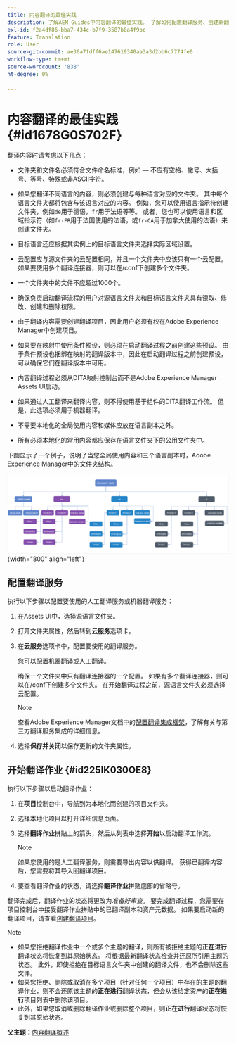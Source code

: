 ```yaml
---
title: 内容翻译的最佳实践
description: 了解AEM Guides中内容翻译的最佳实践。 了解如何配置翻译服务、创建新翻译项目以及启动翻译作业。
exl-id: f2a4df86-bba7-434c-b7f9-3587b8a4f9bc
feature: Translation
role: User
source-git-commit: ae36a7fdff6ae147619340aa3a3d2bb6c7774fe0
workflow-type: tm+mt
source-wordcount: '838'
ht-degree: 0%

---
```


# 内容翻译的最佳实践 {#id1678G0S702F}

翻译内容时请考虑以下几点：

- 文件夹和文件名必须符合文件命名标准，例如 — 不应有空格、撇号、大括号、等号、特殊或非ASCII字符。

- 如果您翻译不同语言的内容，则必须创建与每种语言对应的文件夹。 其中每个语言文件夹都将包含与该语言对应的内容。 例如，您可以使用语言指示符创建文件夹，例如`de`用于德语，`fr`用于法语等等。 或者，您也可以使用语言和区域指示符（如`fr-FR`用于法国使用的法语，或`fr-CA`用于加拿大使用的法语）来创建文件夹。
- 目标语言还应根据其实例上的目标语言文件夹选择实际区域设置。
- 云配置应与源文件夹的云配置相同，并且一个文件夹中应该只有一个云配置。 如果要使用多个翻译连接器，则可以在/conf下创建多个文件夹。
- 一个文件夹中的文件不应超过1000个。
- 确保负责启动翻译流程的用户对源语言文件夹和目标语言文件夹具有读取、修改、创建和删除权限。
- 由于翻译内容需要创建翻译项目，因此用户必须有权在Adobe Experience Manager中创建项目。
- 如果要在映射中使用条件预设，则必须在启动翻译过程之前创建这些预设。 由于条件预设也捆绑在映射的翻译版本中，因此在启动翻译过程之前创建预设，可以确保它们在翻译版本中可用。
- 内容翻译过程必须从DITA映射控制台而不是Adobe Experience Manager Assets UI启动。
- 如果通过人工翻译来翻译内容，则不得使用基于组件的DITA翻译工作流。 但是，此选项必须用于机器翻译。
- 不需要本地化的全局使用内容和媒体应放在语言副本之外。
- 所有必须本地化的常用内容都应保存在语言文件夹下的公用文件夹中。

下图显示了一个例子，说明了当您全局使用内容和三个语言副本时，Adobe Experience Manager中的文件夹结构。

![](images/aem-directory_structure.png){width="800" align="left"}

## 配置翻译服务

执行以下步骤以配置要使用的人工翻译服务或机器翻译服务：

1. 在Assets UI中，选择源语言文件夹。

1. 打开文件夹属性，然后转到&#x200B;**云服务**&#x200B;选项卡。

1. 在&#x200B;**云服务**&#x200B;选项卡中，配置要使用的翻译服务。

   您可以配置机器翻译或人工翻译。

   确保一个文件夹中只有翻译连接器的一个配置。 如果有多个翻译连接器，则可以在/conf下创建多个文件夹。 在开始翻译过程之前，源语言文件夹必须选择云配置。

   >[!NOTE]
   >
   > 查看Adobe Experience Manager文档中的[配置翻译集成框架](https://experienceleague.adobe.com/docs/experience-manager-cloud-service/sites/administering/reusing-content/translation/integration-framework.html?lang=en)，了解有关与第三方翻译服务集成的详细信息。

1. 选择&#x200B;**保存并关闭**&#x200B;以保存更新的文件夹属性。


## 开始翻译作业 {#id225IK030OE8}

执行以下步骤以启动翻译作业：

1. 在&#x200B;**项目**&#x200B;控制台中，导航到为本地化而创建的项目文件夹。

1. 选择本地化项目以打开详细信息页面。

1. 选择&#x200B;**翻译作业**&#x200B;拼贴上的箭头，然后从列表中选择&#x200B;**开始**&#x200B;以启动翻译工作流。

   >[!NOTE]
   >
   > 如果您使用的是人工翻译服务，则需要导出内容以供翻译。 获得已翻译内容后，您需要将其导入回翻译项目。

1. 要查看翻译作业的状态，请选择&#x200B;**翻译作业**&#x200B;拼贴底部的省略号。


翻译完成后，翻译作业的状态将更改为&#x200B;*准备好审查*。 要完成翻译过程，您需要在项目控制台中接受翻译作业拼贴中的已翻译副本和资产元数据。 如果要启动新的翻译项目，请查看[创建翻译项目](translate-documents-web-editor.md#create-a-translation-project)。

>[!NOTE]
>
>- 如果您拒绝翻译作业中一个或多个主题的翻译，则所有被拒绝主题的&#x200B;**正在进行**&#x200B;翻译状态将恢复到其原始状态。 将根据最新翻译状态检查并还原所引用主题的状态。 此外，即使拒绝在目标语言文件夹中创建的翻译文件，也不会删除这些文件。
>- 如果您拒绝、删除或取消在多个项目（针对任何一个项目）中存在的主题的翻译作业，则不会还原该主题的&#x200B;**正在进行**&#x200B;翻译状态，但会从该给定资产的&#x200B;**正在进行**&#x200B;项目列表中删除该项目。
>- 此外，如果您取消或删除翻译作业或删除整个项目，则&#x200B;**正在进行**&#x200B;翻译状态将恢复到其原始状态。

**父主题：**[&#x200B;内容翻译概述](translation.md)
